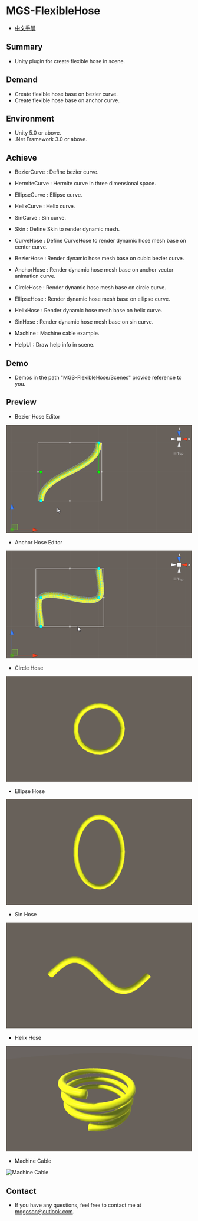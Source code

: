 ﻿# MGS-FlexibleHose
- [中文手册](./README_ZH.md)

## Summary
- Unity plugin for create flexible hose in scene.

## Demand
- Create flexible hose base on bezier curve.
- Create flexible hose base on anchor curve.

## Environment
- Unity 5.0 or above.
- .Net Framework 3.0 or above.

## Achieve
- BezierCurve : Define bezier curve.

- HermiteCurve : Hermite curve in three dimensional space.

- EllipseCurve : Ellipse curve.

- HelixCurve : Helix curve.

- SinCurve : Sin curve.

- Skin : Define Skin to render dynamic mesh.

- CurveHose : Define CurveHose to render dynamic hose mesh base on
  center curve.

- BezierHose : Render dynamic hose mesh base on cubic bezier curve.

- AnchorHose : Render dynamic hose mesh base on anchor vector animation
  curve.

- CircleHose : Render dynamic hose mesh base on circle curve.

- EllipseHose : Render dynamic hose mesh base on ellipse curve.

- HelixHose : Render dynamic hose mesh base on helix curve.

- SinHose : Render dynamic hose mesh base on sin curve.

- Machine : Machine cable example.

- HelpUI : Draw help info in scene.

## Demo
- Demos in the path "MGS-FlexibleHose/Scenes" provide reference to you.

## Preview
- Bezier Hose Editor

![Bezier Hose Editor](./Attachments/README_Image/BezierHoseEditor.gif)

- Anchor Hose Editor

![Anchor Hose Editor](./Attachments/README_Image/AnchorHoseEditor.gif)

- Circle Hose

![Circle Hose](./Attachments/README_Image/CircleHose.gif)

- Ellipse Hose

![Ellipse Hose](./Attachments/README_Image/EllipseHose.gif)

- Sin Hose

![Sin Hose](./Attachments/README_Image/SinHose.gif)

- Helix Hose

![Helix Hose](./Attachments/README_Image/HelixHose.gif)

- Machine Cable

![Machine Cable](./Attachments/README_Image/MachineCable.gif)

## Contact
- If you have any questions, feel free to contact me at mogoson@outlook.com.